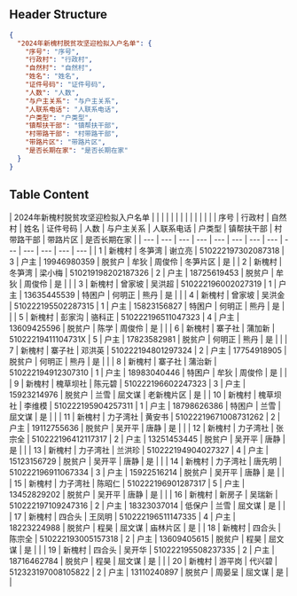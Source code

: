 ## Header Structure
```json
{
  "2024年新槐村脱贫攻坚迎检拟入户名单": {
    "序号": "序号",
    "行政村": "行政村",
    "自然村": "自然村",
    "姓名": "姓名",
    "证件号码": "证件号码",
    "人数": "人数",
    "与户主关系": "与户主关系",
    "人联系电话": "人联系电话",
    "户类型": "户类型",
    "镇帮扶干部": "镇帮扶干部",
    "村带路干部": "村带路干部",
    "带路片区": "带路片区",
    "是否长期在家": "是否长期在家"
  }
}
```

## Table Content

| 2024年新槐村脱贫攻坚迎检拟入户名单 |  |  |  |  |  |  |  |  |  |  |  |  |
| 序号 | 行政村 | 自然村 | 姓名 | 证件号码 | 人数 | 与户主关系 | 人联系电话 | 户类型 | 镇帮扶干部 | 村带路干部 | 带路片区 | 是否长期在家 |
| --- | --- | --- | --- | --- | --- | --- | --- | --- | --- | --- | --- | --- |
| 1 | 新槐村 | 冬笋湾 | 谢立亮 | 510222197302087318 | 3 | 户主 | 19946980359 | 脱贫户 | 牟狄 | 周俊伶 | 冬笋片区 | 是 |
| 2 | 新槐村 | 冬笋湾 | 梁小梅 | 510219198202187326 | 2 | 户主 | 18725619453 | 脱贫户 | 牟狄 | 周俊伶 | 是 |  |
| 3 | 新槐村 | 曾家坡 | 吴洪超 | 510222196002027319 | 1 | 户主 | 13635445539 | 特困户 | 何明正 | 熊丹 | 是 |  |
| 4 | 新槐村 | 曾家坡 | 吴洪金 | 510222195502287315 | 1 | 户主 | 15823156827 | 特困户 | 何明正 | 熊丹 | 是 |  |
| 5 | 新槐村 | 彭家沟 | 骆科正 | 510222196511047323 | 4 | 户主 | 13609425596 | 脱贫户 | 陈学 | 周俊伶 | 是 |  |
| 6 | 新槐村 | 寨子社 | 蒲加新 | 51022219411104731X | 5 | 户主 | 17823582981 | 脱贫户 | 何明正 | 熊丹 | 是 |  |
| 7 | 新槐村 | 寨子社 | 邓洪英 | 510222194801297324 | 2 | 户主 | 17754918905 | 脱贫户 | 何明正 | 熊丹 | 是 |  |
| 8 | 新槐村 | 寨子社 | 蒲治新 | 510222194912307310 | 1 | 户主 | 18983040446 | 特困户 | 牟狄 | 周俊伶 | 是 |  |
| 9 | 新槐村 | 槐草坝社 | 陈元碧 | 510222196602247323 | 3 | 户主 | 15923214976 | 脱贫户 | 兰雪 | 屈文谋 | 老新槐片区 | 是 |
| 10 | 新槐村 | 槐草坝社 | 李维模 | 510222195904257311 | 1 | 户主 | 18798626386 | 特困户 | 兰雪 | 屈文谋 | 是 |  |
| 11 | 新槐村 | 力子湾社 | 黄安书 | 51022219671008731262 | 2 | 户主 | 19112755636 | 脱贫户 | 吴开平 | 唐静 | 是 |  |
| 12 | 新槐村 | 力子湾社 | 张宗全 | 510222196412117317 | 2 | 户主 | 13251453445 | 脱贫户 | 吴开平 | 唐静 | 是 |  |
| 13 | 新槐村 | 力子湾社 | 兰洪珍 | 510222194904027327 | 4 | 户主 | 15123156729 | 脱贫户 | 吴开平 | 唐静 | 是 |  |
| 14 | 新槐村 | 力子湾社 | 唐先明 | 510222196911067334 | 3 | 户主 | 15922516214 | 脱贫户 | 吴开平 | 唐静 | 是 |  |
| 15 | 新槐村 | 力子湾社 | 陈昭仁 | 510222196901287317 | 5 | 户主 | 13452829202 | 脱贫户 | 吴开平 | 唐静 | 是 |  |
| 16 | 新槐村 | 新房子 | 吴瑞新 | 510222197109247316 | 2 | 户主 | 18323037014 | 低保户 | 兰雪 | 屈文谋 | 是 |  |
| 17 | 新槐村 | 四合头 | 王凤明 | 510222196511147335 | 4 | 户主 | 18223224988 | 脱贫户 | 程昊 | 屈文谋 | 庙林片区 | 是 |
| 18 | 新槐村 | 四合头 | 陈宗全 | 510222193005157318 | 2 | 户主 | 13609405615 | 脱贫户 | 程昊 | 屈文谋 | 是 |  |
| 19 | 新槐村 | 四合头 | 吴开华 | 510222195508237335 | 2 | 户主 | 18716462784 | 脱贫户 | 程昊 | 屈文谋 | 是 |  |
| 20 | 新槐村 | 游平岗 | 代兴碧 | 512323197008105822 | 2 | 户主 | 13110240897 | 脱贫户 | 周晏呈 | 屈文谋 | 是 |  |